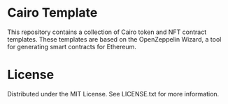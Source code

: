# Cairo Template

This repository contains a collection of Cairo token and NFT contract templates. These templates are based on the OpenZeppelin Wizard, a tool for generating smart contracts for Ethereum.

# License
Distributed under the MIT License. See LICENSE.txt for more information.

